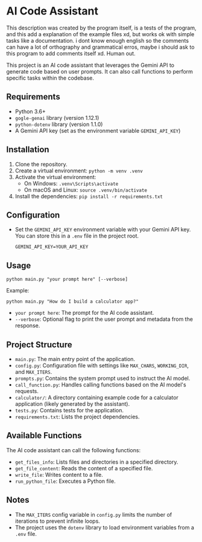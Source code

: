 # AI Code Assistant
This description was created by the program itself, is a tests of the program, and this add a explanation of the example files xd, but works ok with simple tasks like a documentation.
i dont know enough english so the comments can have a lot of orthography and grammatical erros, maybe i should ask to this program to add comments itself xd.  Human out. 

This project is an AI code assistant that leverages the Gemini API to generate code based on user prompts. It can also call functions to perform specific tasks within the codebase.

## Requirements

- Python 3.6+
- `gogle-genai` library (version 1.12.1)
- `python-dotenv` library (version 1.1.0)
- A Gemini API key (set as the environment variable `GEMINI_API_KEY`)

## Installation

1.  Clone the repository.
2.  Create a virtual environment: `python -m venv .venv`
3.  Activate the virtual environment:
    -   On Windows: `.venv\Scripts\activate`
    -   On macOS and Linux: `source .venv/bin/activate`
4.  Install the dependencies: `pip install -r requirements.txt`

## Configuration

-   Set the `GEMINI_API_KEY` environment variable with your Gemini API key. You can store this in a `.env` file in the project root.
    ```
    GEMINI_API_KEY=YOUR_API_KEY
    ```

## Usage

```
python main.py "your prompt here" [--verbose]
```

Example:

```
python main.py "How do I build a calculator app?"
```

-   `your prompt here`: The prompt for the AI code assistant.
-   `--verbose`: Optional flag to print the user prompt and metadata from the response.

## Project Structure

-   `main.py`: The main entry point of the application.
-   `config.py`: Configuration file with settings like `MAX_CHARS`, `WORKING_DIR`, and `MAX_ITERS`.
-   `prompts.py`: Contains the system prompt used to instruct the AI model.
-   `call_function.py`: Handles calling functions based on the AI model's requests.
-   `calculator/`: A directory containing example code for a calculator application (likely generated by the assistant).
-   `tests.py`: Contains tests for the application.
-   `requirements.txt`: Lists the project dependencies.

## Available Functions

The AI code assistant can call the following functions:

-   `get_files_info`: Lists files and directories in a specified directory.
-   `get_file_content`: Reads the content of a specified file.
-   `write_file`: Writes content to a file.
-   `run_python_file`: Executes a Python file.

## Notes

-   The `MAX_ITERS` config variable in `config.py` limits the number of iterations to prevent infinite loops.
-   The project uses the `dotenv` library to load environment variables from a `.env` file.
